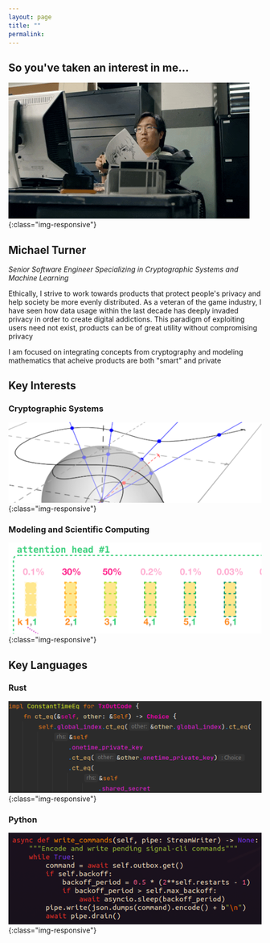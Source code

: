 ```yaml
---
layout: page
title: ""
permalink: 
---
```


## So you've taken an interest in me...
![eyes](images/ezgif-3-48f51aa682f9.gif){:class="img-responsive"}

## Michael Turner

_Senior Software Engineer Specializing in Cryptographic Systems and Machine Learning_

Ethically, I strive to work towards products that protect people's privacy and help society be more evenly distributed. As a veteran of the game industry, I have seen how data usage within the last decade has deeply invaded privacy in order to create digital addictions. This paradigm of exploiting users need not exist, products can be of great utility without compromising privacy

I am focused on integrating concepts from cryptography and modeling mathematics that acheive products are both "smart" and private

## Key Interests

### Cryptographic Systems

![eliptic_curve](images\elipticcurve.png){:class="img-responsive"}

### Modeling and Scientific Computing

![attention_head](images\transformer.png){:class="img-responsive"}

## Key Languages

### Rust

![rust](images\rustcode.png){:class="img-responsive"}

### Python

![rust](images\python.png){:class="img-responsive"}


